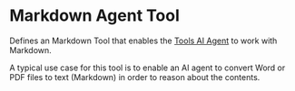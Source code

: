 # Markdown Agent Tool

Defines an Markdown Tool that enables the [Tools AI Agent](../agents/tools-ai-agent.md) to work with Markdown.  

A typical use case for this tool is to enable an AI agent to convert Word or PDF files to text (Markdown) in order to reason about the contents.